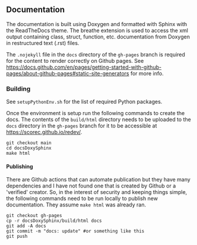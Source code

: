 ## Documentation

The documentation is built using Doxygen and formatted with Sphinx with the
ReadTheDocs theme.  The breathe extension is used to access the xml output
containing class, struct, function, etc. documentation from Doxygen in
restructured text (.rst) files.

The `.nojekyll` file in the `docs` directory of the `gh-pages` branch is required for the content
to render correctly on Github pages. See
https://docs.github.com/en/pages/getting-started-with-github-pages/about-github-pages#static-site-generators
for more info.

### Building

See `setupPythonEnv.sh` for the list of required Python packages.

Once the environment is setup run the following commands to create the docs.  The contents
of the `build/html` directory needs to be uploaded to the `docs` directory in the
`gh-pages` branch for it to be accessible at https://scorec.github.io/redev/.

```
git checkout main
cd docsDoxySphinx
make html
```

#### Publishing

There are Github actions that can automate publication but they have many
dependencies and I have not found one that is created by Github or a 'verified'
creator.  So, in the interest of security and keeping things simple, the
following commands need to be run locally to publish new documentation.  They
assume `make html` was already ran.

```
git checkout gh-pages
cp -r docsDoxySphinx/build/html docs
git add -A docs
git commit -m "docs: update" #or something like this
git push
```

